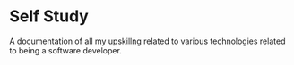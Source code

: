 # Self Study

A documentation of all my upskillng related to various technologies related to being a software developer.
